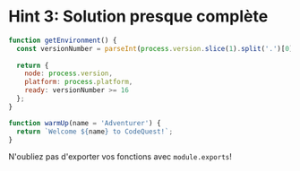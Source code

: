 # Hint 3: Solution presque complète

```javascript
function getEnvironment() {
  const versionNumber = parseInt(process.version.slice(1).split('.')[0]);
  
  return {
    node: process.version,
    platform: process.platform,
    ready: versionNumber >= 16
  };
}

function warmUp(name = 'Adventurer') {
  return `Welcome ${name} to CodeQuest!`;
}
```

N'oubliez pas d'exporter vos fonctions avec `module.exports`!
